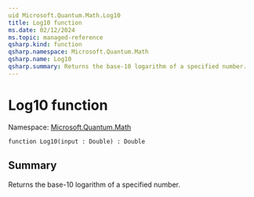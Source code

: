```yaml
---
uid Microsoft.Quantum.Math.Log10
title: Log10 function
ms.date: 02/12/2024
ms.topic: managed-reference
qsharp.kind: function
qsharp.namespace: Microsoft.Quantum.Math
qsharp.name: Log10
qsharp.summary: Returns the base-10 logarithm of a specified number.
---
```


# Log10 function

Namespace: [Microsoft.Quantum.Math](xref:Microsoft.Quantum.Math)

```qsharp
function Log10(input : Double) : Double
```

## Summary
Returns the base-10 logarithm of a specified number.
